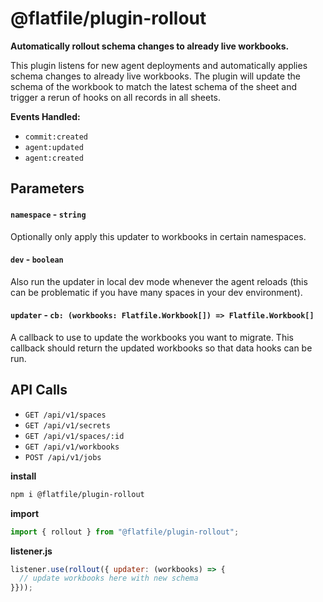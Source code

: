 <!-- START_INFOCARD -->

# @flatfile/plugin-rollout
**Automatically rollout schema changes to already live workbooks.**


This plugin listens for new agent deployments and automatically applies schema changes to already live workbooks. The plugin will update the schema of the workbook to match the latest schema of the sheet and trigger a rerun of hooks on all records in all sheets.

**Events Handled:**
- `commit:created`
- `agent:updated`
- `agent:created`


<!-- END_INFOCARD -->


## Parameters

#### `namespace` - `string`

Optionally only apply this updater to workbooks in certain namespaces.

#### `dev` - `boolean`

Also run the updater in local dev mode whenever the agent reloads (this can be problematic if you have many spaces in your dev environment).


#### `updater` - `cb: (workbooks: Flatfile.Workbook[]) => Flatfile.Workbook[]`

A callback to use to update the workbooks you want to migrate. This callback should return the updated workbooks so that data hooks can be run.

## API Calls

- `GET /api/v1/spaces`
- `GET /api/v1/secrets`
- `GET /api/v1/spaces/:id`
- `GET /api/v1/workbooks`
- `POST /api/v1/jobs`

**install**
```bash 
npm i @flatfile/plugin-rollout
```

**import**
```js 
import { rollout } from "@flatfile/plugin-rollout";
```

**listener.js**
```js 
listener.use(rollout({ updater: (workbooks) => {
  // update workbooks here with new schema
}}));
```
